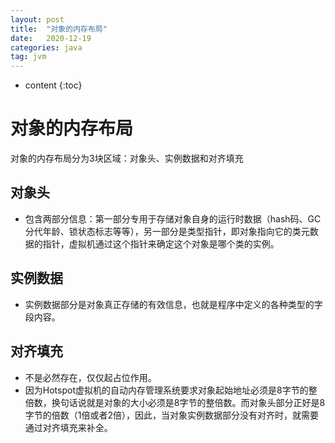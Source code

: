 ```yaml
---
layout: post
title:  "对象的内存布局"
date:   2020-12-19
categories: java
tag: jvm
---
```


* content
{:toc}
# 对象的内存布局

对象的内存布局分为3块区域：对象头、实例数据和对齐填充

## 对象头

- 包含两部分信息：第一部分专用于存储对象自身的运行时数据（hash码、GC分代年龄、锁状态标志等等），另一部分是类型指针，即对象指向它的类元数据的指针，虚拟机通过这个指针来确定这个对象是哪个类的实例。

## 实例数据

- 实例数据部分是对象真正存储的有效信息，也就是程序中定义的各种类型的字段内容。

## 对齐填充

- 不是必然存在，仅仅起占位作用。
- 因为Hotspot虚拟机的自动内存管理系统要求对象起始地址必须是8字节的整倍数，换句话说就是对象的大小必须是8字节的整倍数。而对象头部分正好是8字节的倍数（1倍或者2倍），因此，当对象实例数据部分没有对齐时，就需要通过对齐填充来补全。

























































